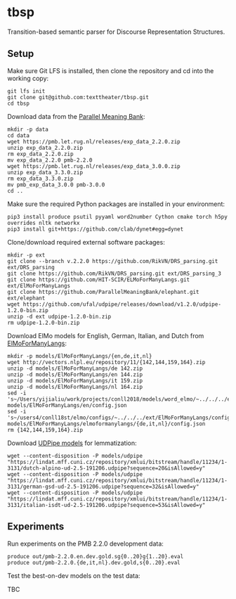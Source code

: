 tbsp
====

Transition-based semantic parser for Discourse Representation Structures.

Setup
-----

Make sure Git LFS is installed, then clone the repository and cd into the
working copy:

    git lfs init
    git clone git@github.com:texttheater/tbsp.git
    cd tbsp

Download data from the [Parallel Meaning Bank](https://pmb.let.rug.nl):

    mkdir -p data
    cd data
    wget https://pmb.let.rug.nl/releases/exp_data_2.2.0.zip
    unzip exp_data_2.2.0.zip
    rm exp_data_2.2.0.zip
    mv exp_data_2.2.0 pmb-2.2.0
    wget https://pmb.let.rug.nl/releases/exp_data_3.0.0.zip
    unzip exp_data_3.3.0.zip
    rm exp_data_3.3.0.zip
    mv pmb_exp_data_3.0.0 pmb-3.0.0
    cd ..

Make sure the required Python packages are installed in your environment:

    pip3 install produce psutil pyyaml word2number Cython cmake torch h5py overrides nltk networkx
    pip3 install git+https://github.com/clab/dynet#egg=dynet

Clone/download required external software packages:

    mkdir -p ext
    git clone --branch v.2.2.0 https://github.com/RikVN/DRS_parsing.git ext/DRS_parsing
    git clone https://github.com/RikVN/DRS_parsing.git ext/DRS_parsing_3
    git clone https://github.com/HIT-SCIR/ELMoForManyLangs.git ext/ElMoForManyLangs
    git clone https://github.com/ParallelMeaningBank/elephant.git ext/elephant
    wget https://github.com/ufal/udpipe/releases/download/v1.2.0/udpipe-1.2.0-bin.zip
    unzip -d ext udpipe-1.2.0-bin.zip
    rm udpipe-1.2.0-bin.zip

Download ElMo models for English, German, Italian, and Dutch from
[ElMoForManyLangs](https://github.com/HIT-SCIR/ELMoForManyLangs):

    mkdir -p models/ElMoForManyLangs/{en,de,it,nl}
    wget http://vectors.nlpl.eu/repository/11/{142,144,159,164}.zip
    unzip -d models/ElMoForManyLangs/de 142.zip
    unzip -d models/ElMoForManyLangs/en 144.zip
    unzip -d models/ElMoForManyLangs/it 159.zip
    unzip -d models/ElMoForManyLangs/nl 164.zip
    sed -i 's~/Users/yijialiu/work/projects/conll2018/models/word_elmo/~../../../ext/ElMoForManyLangs/elmoformanylangs/configs/~' models/ElMoForManyLangs/en/config.json
    sed -i 's~/users4/conll18st/elmo/configs/~../../../ext/ElMoForManyLangs/configs/~' models/ElMoForManyLangs/elmoformanylangs/{de,it,nl}/config.json
    rm {142,144,159,164}.zip

Download [UDPipe models](http://ufal.mff.cuni.cz/udpipe/models) for lemmatization:

    wget --content-disposition -P models/udpipe "https://lindat.mff.cuni.cz/repository/xmlui/bitstream/handle/11234/1-3131/dutch-alpino-ud-2.5-191206.udpipe?sequence=20&isAllowed=y"
    wget --content-disposition -P models/udpipe "https://lindat.mff.cuni.cz/repository/xmlui/bitstream/handle/11234/1-3131/german-gsd-ud-2.5-191206.udpipe?sequence=32&isAllowed=y"
    wget --content-disposition -P models/udpipe "https://lindat.mff.cuni.cz/repository/xmlui/bitstream/handle/11234/1-3131/italian-isdt-ud-2.5-191206.udpipe?sequence=53&isAllowed=y"

Experiments
-----------

Run experiments on the PMB 2.2.0 development data:

    produce out/pmb-2.2.0.en.dev.gold.sg{0..20}g{1..20}.eval
    produce out/pmb-2.2.0.{de,it,nl}.dev.gold,s{0..20}.eval

Test the best-on-dev models on the test data:

TBC
